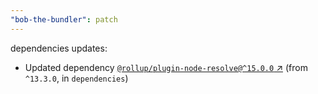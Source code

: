 ```yaml
---
"bob-the-bundler": patch
---
```

dependencies updates:
  - Updated dependency [`@rollup/plugin-node-resolve@^15.0.0` ↗︎](https://www.npmjs.com/package/@rollup/plugin-node-resolve/v/15.0.0) (from `^13.3.0`, in `dependencies`)
